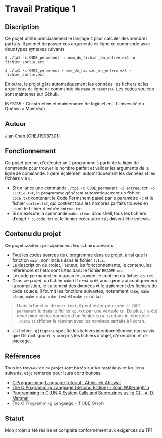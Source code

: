 # Travail Pratique 1

## Discription

Ce projet utilise principalement le langage `C` pour calculer des nombres parfaits. Il permet de passer des arguments en ligne de commande avec deux types syntaxes suivants:
~~~~
$ ./tp1 -c CODE_permanent -i nom_du_fichier_en_entree.ext -o fichier_sortie.ext
~~~~
~~~~
$ ./tp1 -c CODE_permanent < nom_du_fichier_en_entree.ext > fichier_sortie.ext
~~~~
En outre, le projet gère automatiquement les données, les fichiers et les arguments de ligne de commande via `Make` et `Makefile`.
Les codes sources sont maintenus sur Github.

INF3135 - Construction et maintenance de logiciel en `C` (Université du Québec à Montréal)

## Auteur

Jian Chen (CHEJ19087301)

## Fonctionnement

Ce projet permet d'exécuter un `C` programme à partir de la ligne de commande pour trouver le nombre parfait et valider les arguments de la ligne de commande.  Il gère également automatiquement les données et les fichiers via `C`.
- Si on lance une commande `./tp1 -c CODE_permanent -i entree.txt -o sortie.txt`, le programme générera automatiquement un fichier `code.txt` contenant le Code Permanent passé par le paramètre `-c` et le fichier `sortie.txt`, qui contient tous les nombres parfaits trouvés en lisant le fichier d'entrée `entree.txt`.
- Si on exécute la commande `make clean` dans shell, tous les fichiers d'objet `*.o`, `code.txt` et le fichier exécutable `tp1` doivent être enlevés.

## Contenu du projet

Ce projet contient principalement les fichiers suivants:
- Tout les codes sources du `C` programme dans ce projet, ainsi que la fonction `main`, sont inclus dans le fichier `tp1.c`.
- La description du projet, l'auteur, les fonctionnements, le contenu, les références et l'état sont listés dans le fichier `README.md`.
- Le code permanent en majuscule provient le contenu du fichier `cp.txt`.
- Dans ce projet, un fichier `Makefile` est créé pour gérer automatiquement la compilation, le traitement des données et le traitement des fichiers du code source. Il fournit les fonctions suivantes, notamment `make`, `make clean`, `make data`, `make test` et `make resultat`.
> Dans la fonction de `make test`, il peut tester pour créer le `CODE permanent` lu dans le fichier `cp.txt` par une variable `CP`. De plus, il a été testé pour lire les données d'un fichier `data.txt` dans le répertoire `./data` et afficher le résultat avec les nombres parfaits à l'écran.
- Un fichier `.gitignore` spécifie les fichiers intentionnellement non suivis que Git doit ignorer, y compris les fichiers d'objet, d'exécution et de package.

## Références

Tous les travaux de ce projet sont basés sur les matériaux et les liens suivants, et je remercie pour leurs contributions.
- [C Programming Language Tutorial - Abhishek Ahlawat](https://www.studytonight.com/c/ "C")
- [The C Programming Language (Second Edition) - Brian W.Kernighan](https://archive.org/details/CProgrammingLanguage2ndEditionByBrianW.KernighanDennisM.Ritchie/page/n191)
- [Programming in C (UNIX System Calls and Subroutines using C) - A. D. Marshall](https://users.cs.cf.ac.uk/Dave.Marshall/C/CE.html)
- [The C Programming Language - TIOBE Graph](https://www.tiobe.com/tiobe-index/c/ "Langage C")


## Statut

Mon projet a été réalisé et complété conformément aux exigences du TP1.
